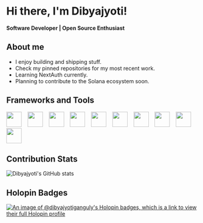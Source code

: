 # Hi there, I'm Dibyajyoti!
**Software Developer | Open Source Enthusiast**

## About me

- I enjoy building and shipping stuff.
- Check my pinned repositories for my most recent work.
- Learning NextAuth currently.
- Planning to contribute to the Solana ecosystem soon. 
  
## Frameworks and Tools

  <img src="https://cdn.jsdelivr.net/gh/devicons/devicon@latest/icons/javascript/javascript-original.svg" width="40" height="40"></img>&nbsp;&nbsp;&nbsp;
  <img src="https://cdn.jsdelivr.net/gh/devicons/devicon@latest/icons/react/react-original.svg" width="40" height="40"></img>&nbsp;&nbsp;&nbsp;
  <img src="https://cdn.jsdelivr.net/gh/devicons/devicon@latest/icons/redux/redux-original.svg" width="40" height="40"></img>&nbsp;&nbsp;&nbsp;
  <img src="https://cdn.jsdelivr.net/gh/devicons/devicon@latest/icons/vitejs/vitejs-original.svg" width="40" height="40"></img>&nbsp;&nbsp;&nbsp;
  <img src="https://cdn.jsdelivr.net/gh/devicons/devicon@latest/icons/tailwindcss/tailwindcss-original.svg" width="40" height="40"></img>&nbsp;&nbsp;&nbsp;
  <img src="https://cdn.jsdelivr.net/gh/devicons/devicon@latest/icons/typescript/typescript-original.svg" width="40" height="40"></img>&nbsp;&nbsp;&nbsp;
  <img src="https://cdn.jsdelivr.net/gh/devicons/devicon@latest/icons/nodejs/nodejs-plain-wordmark.svg" width="40" height="40"></img>&nbsp;&nbsp;&nbsp;
  <img src="https://cdn.jsdelivr.net/gh/devicons/devicon@latest/icons/mongodb/mongodb-plain-wordmark.svg" width="40" height="40"></img>&nbsp;&nbsp;&nbsp;
  <img src="https://cdn.jsdelivr.net/gh/devicons/devicon@latest/icons/firebase/firebase-original.svg" width="40" height="40"></img>&nbsp;&nbsp;&nbsp;
  <img src="https://cdn.jsdelivr.net/gh/devicons/devicon@latest/icons/git/git-original.svg" width="40" height="40"></img>

## Contribution Stats

![Dibyajyoti's GitHub stats](https://github-readme-stats.vercel.app/api?username=dibyajyoti-ganguly&show_icons=true&theme=tokyonight&hide=issues,contribs&border_radius=10&hide_border=true)

## Holopin Badges

[![An image of @dibyajyotiganguly's Holopin badges, which is a link to view their full Holopin profile](https://holopin.me/dibyajyotiganguly)](https://holopin.io/@dibyajyotiganguly)
<br/>
<!---
Dibyajyoti2002/Dibyajyoti2002 is a ✨ special ✨ repository because its `README.md` (this file) appears on your GitHub profile.
You can click the Preview link to take a look at your changes.
--->
